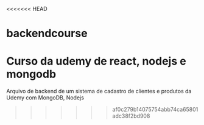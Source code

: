 <<<<<<< HEAD
# backendcourse
Curso da udemy de react, nodejs e mongodb
=======
Arquivo de backend de um sistema de cadastro de clientes e produtos da Udemy com MongoDB, Nodejs
>>>>>>> af0c279b14075754abb74ca65801adc38f2bd908
